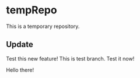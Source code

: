 # tempRepo

This is a temporary repository.

## Update
 Test this new feature!
 This is test branch. Test it now!

Hello there!

